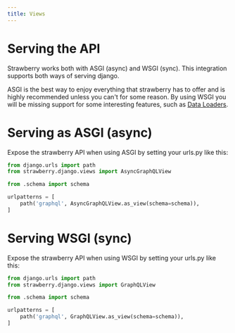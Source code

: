 ```yaml
---
title: Views
---
```


# Serving the API

Strawberry works both with ASGI (async) and WSGI (sync). This integration
supports both ways of serving django.

ASGI is the best way to enjoy everything that strawberry has to offer and
is highly recommended unless you can't for some reason. By using WSGI
you will be missing support for some interesting features, such as
[Data Loaders](https://strawberry.rocks/docs/guides/dataloaders).

# Serving as ASGI (async)

Expose the strawberry API when using ASGI by setting your urls.py like this:

```python title="urls.py"
from django.urls import path
from strawberry.django.views import AsyncGraphQLView

from .schema import schema

urlpatterns = [
    path('graphql', AsyncGraphQLView.as_view(schema=schema)),
]
```

# Serving WSGI (sync)

Expose the strawberry API when using WSGI by setting your urls.py like this:

```python title="urls.py"
from django.urls import path
from strawberry.django.views import GraphQLView

from .schema import schema

urlpatterns = [
    path('graphql', GraphQLView.as_view(schema=schema)),
]
```
